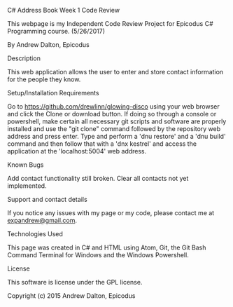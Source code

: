 C# Address Book Week 1 Code Review

This webpage is my Independent Code Review Project for Epicodus C# Programming course. (5/26/2017)

By Andrew Dalton, Epicodus

Description

This web application allows the user to enter and store contact information for the people they know.

Setup/Installation Requirements

Go to https://github.com/drewlinn/glowing-disco using your web browser and click the Clone or download button. If doing so through a console or powershell, make certain all necessary git scripts and software are properly installed and use the "git clone" command followed by the repository web address and press enter. Type and perform a 'dnu restore' and a 'dnu build' command and then follow that with a 'dnx kestrel' and access the application at the 'localhost:5004' web address.

Known Bugs

Add contact functionality still broken. Clear all contacts not yet implemented.

Support and contact details

If you notice any issues with my page or my code, please contact me at expandrew@gmail.com.

Technologies Used

This page was created in C# and HTML using Atom, Git, the Git Bash Command Terminal for Windows and the Windows Powershell.

License

This software is license under the GPL license.

Copyright (c) 2015 Andrew Dalton, Epicodus
